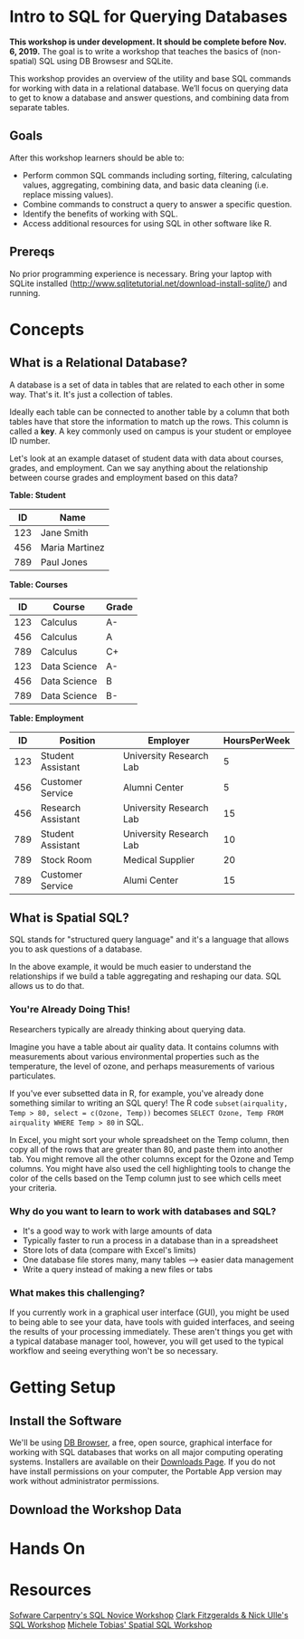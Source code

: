 # Intro to SQL for Querying Databases

**This workshop is under development. It should be complete before Nov. 6, 2019.**  The goal is to write a workshop that teaches the basics of (non-spatial) SQL using DB Browsesr and SQLite.

This workshop provides an overview of the utility and base SQL commands for working with data in a relational database. We’ll focus on querying data to get to know a database and answer questions, and combining data from separate tables. 

## Goals
After this workshop learners should be able to:
 * Perform common SQL commands including sorting, filtering, calculating values, aggregating, combining data, and basic data cleaning (i.e. replace missing values).
 * Combine commands to construct a query to answer a specific question.
 * Identify the benefits of working with SQL.
 * Access additional resources for using SQL in other software like R.

## Prereqs
No prior programming experience is necessary. Bring your laptop with SQLite installed (http://www.sqlitetutorial.net/download-install-sqlite/) and running. 



# Concepts

## What is a Relational Database?

A database is a set of data in tables that are related to each other in some way. That's it. It's just a collection of tables.

Ideally each table can be connected to another table by a column that both tables have that store the information to match up the rows. This column is called a **key**. A key commonly used on campus is your student or employee ID number.

Let's look at an example dataset of student data with data about courses, grades, and employment.  Can we say anything about the relationship between course grades and employment based on this data?

**Table: Student**

|ID|Name|
|--|--|
|123|Jane Smith|
|456|Maria Martinez|
|789|Paul Jones|

**Table: Courses**

|ID|Course|Grade|
|--|--|--|
|123|Calculus|A-|
|456|Calculus|A|
|789|Calculus|C+|
|123|Data Science|A-|
|456|Data Science|B|
|789|Data Science|B-|

**Table: Employment**

|ID|Position|Employer|HoursPerWeek|
|--|--|--|--|
|123|Student Assistant|University Research Lab|5|
|456|Customer Service|Alumni Center|5|
|456|Research Assistant|University Research Lab|15|
|789|Student Assistant|University Research Lab|10|
|789|Stock Room|Medical Supplier|20|
|789|Customer Service|Alumi Center|15|

## What is Spatial SQL?
SQL stands for "structured query language" and it's a language that allows you to ask questions of a database. 

In the above example, it would be much easier to understand the relationships if we build a table aggregating and reshaping our data.  SQL allows us to do that.

### You're Already Doing This!

Researchers typically are already thinking about querying data.  

Imagine you have a table about air quality data.  It contains columns with measurements about various environmental properties such as the temperature, the level of ozone, and perhaps measurements of various particulates.

If you've ever subsetted data in R, for example, you've already done something similar to writing an SQL query! The R code `subset(airquality, Temp > 80, select = c(Ozone, Temp))` becomes `SELECT Ozone, Temp FROM airquality WHERE Temp > 80` in SQL.

In Excel, you might sort your whole spreadsheet on the Temp column, then copy all of the rows that are greater than 80, and paste them into another tab.  You might remove all the other columns except for the Ozone and Temp columns.  You might have also used the cell highlighting tools to change the color of the cells based on the Temp column just to see which cells meet your criteria.

### Why do you want to learn to work with databases and SQL?
 * It's a good way to work with large amounts of data
 * Typically faster to run a process in a database than in a spreadsheet
 * Store lots of data (compare with Excel's limits)
 * One database file stores many, many tables --> easier data management
 * Write a query instead of making a new files or tabs

### What makes this challenging?
If you currently work in a graphical user interface (GUI), you might be used to being able to see your data, have tools with guided interfaces, and seeing the results of your processing immediately. These aren't things you get with a typical database manager tool, however, you will get used to the typical workflow and seeing everything won't be so necessary.




# Getting Setup

## Install the Software

We'll be using [DB Browser](https://sqlitebrowser.org/), a free, open source, graphical interface for working with SQL databases that works on all major computing operating systems. Installers are available on their [Downloads Page](https://sqlitebrowser.org/dl/).  If you do not have install permissions on your computer, the Portable App version may work without administrator permissions.

## Download the Workshop Data



# Hands On



# Resources
[Sofware Carpentry's SQL Novice Workshop](http://swcarpentry.github.io/sql-novice-survey/)
[Clark Fitzgeralds & Nick Ulle's SQL Workshop](https://github.com/clarkfitzg/SQLworkshop)
[Michele Tobias' Spatial SQL Workshop](https://github.com/MicheleTobias/Spatial_SQL)
